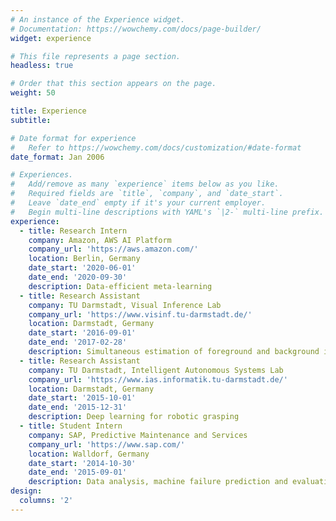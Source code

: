 ```yaml
---
# An instance of the Experience widget.
# Documentation: https://wowchemy.com/docs/page-builder/
widget: experience

# This file represents a page section.
headless: true

# Order that this section appears on the page.
weight: 50

title: Experience
subtitle:

# Date format for experience
#   Refer to https://wowchemy.com/docs/customization/#date-format
date_format: Jan 2006

# Experiences.
#   Add/remove as many `experience` items below as you like.
#   Required fields are `title`, `company`, and `date_start`.
#   Leave `date_end` empty if it's your current employer.
#   Begin multi-line descriptions with YAML's `|2-` multi-line prefix.
experience:
  - title: Research Intern
    company: Amazon, AWS AI Platform
    company_url: 'https://aws.amazon.com/'
    location: Berlin, Germany
    date_start: '2020-06-01'
    date_end: '2020-09-30'
    description: Data-efficient meta-learning
  - title: Research Assistant
    company: TU Darmstadt, Visual Inference Lab
    company_url: 'https://www.visinf.tu-darmstadt.de/'
    location: Darmstadt, Germany
    date_start: '2016-09-01'
    date_end: '2017-02-28'
    description: Simultaneous estimation of foreground and background intensities for motion deblurring
  - title: Research Assistant
    company: TU Darmstadt, Intelligent Autonomous Systems Lab
    company_url: 'https://www.ias.informatik.tu-darmstadt.de/'
    location: Darmstadt, Germany
    date_start: '2015-10-01'
    date_end: '2015-12-31'
    description: Deep learning for robotic grasping
  - title: Student Intern
    company: SAP, Predictive Maintenance and Services
    company_url: 'https://www.sap.com/'
    location: Walldorf, Germany
    date_start: '2014-10-30'
    date_end: '2015-09-01'
    description: Data analysis, machine failure prediction and evaluation of large-scale sensor data
design:
  columns: '2'
---
```

